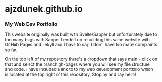 # ajzdunek.github.io
### My Web Dev Portfolio


This website originally was built with Svelte/Sapper but unfortunately due to too many bugs with Sapper I ended up rebuilding this same website with GitHub Pages and Jekyll and I have to say, I don't have too many complaints so far. 

On the top left of my repository there's a dropdown that says main - click on that and select the branch gh-pages where you will see my file structure and code. I have included a link to to my web development portfolio which is located at the top right of this repository. Stop by and say hello!
